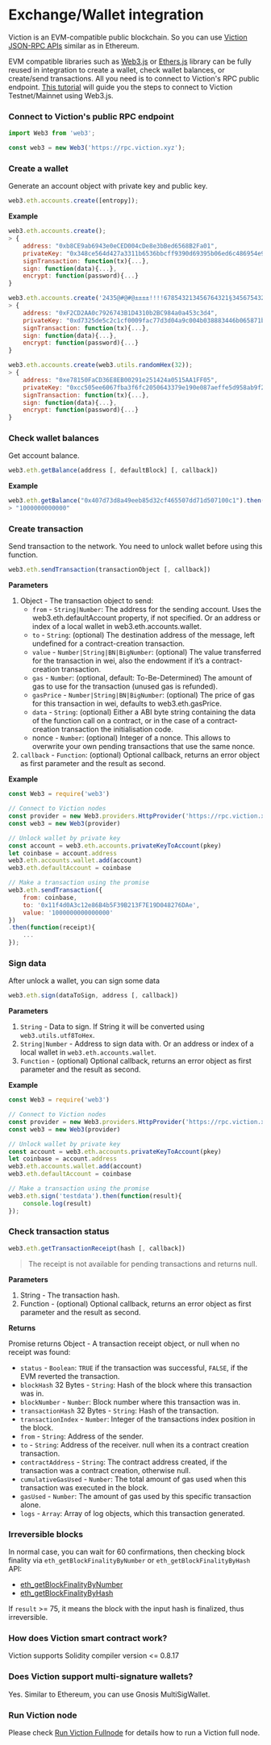 # Exchange/Wallet integration

Viction is an EVM-compatible public blockchain. So you can use [Viction JSON-RPC APIs](https://apidocs.tomochain.com/#Viction-apis-json-rpc) similar as in Ethereum.

EVM compatible libraries such as [Web3.js](../smart-contract-development/ides-and-tools/web3js.md) or [Ethers.js](../smart-contract-development/ides-and-tools/ethers.js.md) library can be fully reused in integration to create a wallet, check wallet balances, or create/send transactions. All you need is to connect to Viction's RPC public endpoint. [This tutorial](../working-with-Viction/) will guide you the steps to connect to Viction Testnet/Mainnet using Web3.js.

### Connect to Viction's public RPC endpoint <a href="#connect-to-Viction-nodes" id="connect-to-Viction-nodes"></a>

```javascript
import Web3 from 'web3';

const web3 = new Web3('https://rpc.viction.xyz');
```

### Create a wallet <a href="#create-wallet" id="create-wallet"></a>

Generate an account object with private key and public key.

```javascript
web3.eth.accounts.create([entropy]);
```

**Example**

```javascript
web3.eth.accounts.create();
> {
    address: "0xb8CE9ab6943e0eCED004cDe8e3bBed6568B2Fa01",
    privateKey: "0x348ce564d427a3311b6536bbcff9390d69395b06ed6c486954e971d960fe8709",
    signTransaction: function(tx){...},
    sign: function(data){...},
    encrypt: function(password){...}
}

web3.eth.accounts.create('2435@#@#@±±±±!!!!678543213456764321§34567543213456785432134567');
> {
    address: "0xF2CD2AA0c7926743B1D4310b2BC984a0a453c3d4",
    privateKey: "0xd7325de5c2c1cf0009fac77d3d04a9c004b038883446b065871bc3e831dcd098",
    signTransaction: function(tx){...},
    sign: function(data){...},
    encrypt: function(password){...}
}

web3.eth.accounts.create(web3.utils.randomHex(32));
> {
    address: "0xe78150FaCD36E8EB00291e251424a0515AA1FF05",
    privateKey: "0xcc505ee6067fba3f6fc2050643379e190e087aeffe5d958ab9f2f3ed3800fa4e",
    signTransaction: function(tx){...},
    sign: function(data){...},
    encrypt: function(password){...}
}
```

### Check wallet balances <a href="#wallet-balances" id="wallet-balances"></a>

Get account balance.

```javascript
web3.eth.getBalance(address [, defaultBlock] [, callback])
```

**Example**

```javascript
web3.eth.getBalance("0x407d73d8a49eeb85d32cf465507dd71d507100c1").then(console.log);
> "1000000000000"
```

### Create transaction <a href="#create-transaction" id="create-transaction"></a>

Send transaction to the network. You need to unlock wallet before using this function.

```javascript
web3.eth.sendTransaction(transactionObject [, callback])
```

**Parameters**

1. Object - The transaction object to send:
   * `from` - `String|Number`: The address for the sending account. Uses the web3.eth.defaultAccount property, if not specified. Or an address or index of a local wallet in web3.eth.accounts.wallet.
   * `to` - `String`: (optional) The destination address of the message, left undefined for a contract-creation transaction.
   * `value` - `Number|String|BN|BigNumber`: (optional) The value transferred for the transaction in wei, also the endowment if it’s a contract-creation transaction.
   * `gas` - `Number`: (optional, default: To-Be-Determined) The amount of gas to use for the transaction (unused gas is refunded).
   * `gasPrice` - `Number|String|BN|BigNumber`: (optional) The price of gas for this transaction in wei, defaults to web3.eth.gasPrice.
   * `data` - `String`: (optional) Either a ABI byte string containing the data of the function call on a contract, or in the case of a contract-creation transaction the initialisation code.
   * nonce - `Number`: (optional) Integer of a nonce. This allows to overwrite your own pending transactions that use the same nonce.
2. `callback` - `Function`: (optional) Optional callback, returns an error object as first parameter and the result as second.

**Example**

```javascript
const Web3 = require('web3')

// Connect to Viction nodes
const provider = new Web3.providers.HttpProvider('https://rpc.viction.xyz')
const web3 = new Web3(provider)

// Unlock wallet by private key
const account = web3.eth.accounts.privateKeyToAccount(pkey)
let coinbase = account.address
web3.eth.accounts.wallet.add(account)
web3.eth.defaultAccount = coinbase

// Make a transaction using the promise
web3.eth.sendTransaction({
    from: coinbase,
    to: '0x11f4d0A3c12e86B4b5F39B213F7E19D048276DAe',
    value: '1000000000000000'
})
.then(function(receipt){
    ...
});
```

### Sign data <a href="#sign-data" id="sign-data"></a>

After unlock a wallet, you can sign some data

```javascript
web3.eth.sign(dataToSign, address [, callback])
```

**Parameters**

1. `String` - Data to sign. If String it will be converted using `web3.utils.utf8ToHex`.
2. `String|Number` - Address to sign data with. Or an address or index of a local wallet in `web3.eth.accounts.wallet`.
3. `Function` - (optional) Optional callback, returns an error object as first parameter and the result as second.

**Example**

```javascript
const Web3 = require('web3')

// Connect to Viction nodes
const provider = new Web3.providers.HttpProvider('https://rpc.viction.xyz')
const web3 = new Web3(provider)

// Unlock wallet by private key
const account = web3.eth.accounts.privateKeyToAccount(pkey)
let coinbase = account.address
web3.eth.accounts.wallet.add(account)
web3.eth.defaultAccount = coinbase

// Make a transaction using the promise
web3.eth.sign('testdata').then(function(result){
    console.log(result)
});
```

### Check transaction status <a href="#check-transaction-status" id="check-transaction-status"></a>

```javascript
web3.eth.getTransactionReceipt(hash [, callback])
```

> The receipt is not available for pending transactions and returns null.

**Parameters**

1. String - The transaction hash.
2. Function - (optional) Optional callback, returns an error object as first parameter and the result as second.

**Returns**

Promise returns Object - A transaction receipt object, or null when no receipt was found:

* `status` - `Boolean`: `TRUE` if the transaction was successful, `FALSE`, if the EVM reverted the transaction.
* `blockHash` 32 Bytes - `String`: Hash of the block where this transaction was in.
* `blockNumber` - `Number`: Block number where this transaction was in.
* `transactionHash` 32 Bytes - `String`: Hash of the transaction.
* `transactionIndex` - `Number`: Integer of the transactions index position in the block.
* `from` - `String`: Address of the sender.
* `to` - `String`: Address of the receiver. null when its a contract creation transaction.
* `contractAddress` - `String`: The contract address created, if the transaction was a contract creation, otherwise null.
* `cumulativeGasUsed` - `Number`: The total amount of gas used when this transaction was executed in the block.
* `gasUsed` - `Number`: The amount of gas used by this specific transaction alone.
* `logs` - `Array`: Array of log objects, which this transaction generated.

### Irreversible blocks <a href="#irreversible-blocks" id="irreversible-blocks"></a>

In normal case, you can wait for 60 confirmations, then checking block finality via `eth_getBlockFinalityByNumber` or `eth_getBlockFinalityByHash` API:

* [eth\_getBlockFinalityByNumber](https://apidocs.tomochain.com/#eth\_getblockfinalitybynumber)
* [eth\_getBlockFinalityByHash](https://apidocs.tomochain.com/#eth\_getblockFinalitybyhash)

If `result` >= 75, it means the block with the input hash is finalized, thus irreversible.

### How does Viction smart contract work? <a href="#how-does-Viction-smart-contract-work" id="how-does-Viction-smart-contract-work"></a>

Viction supports Solidity compiler version <= 0.8.17

### Does Viction support multi-signature wallets? <a href="#possible-to-create-muti-signature-wallet" id="possible-to-create-muti-signature-wallet"></a>

Yes. Similar to Ethereum, you can use Gnosis MultiSigWallet.

### Run Viction node <a href="#run-Viction-node" id="run-Viction-node"></a>

Please check [Run Viction Fullnode](../../masternode/run-a-full-node/) for details how to run a Viction full node.
